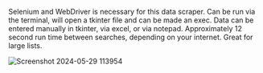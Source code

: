 Selenium and WebDriver is necessary for this data scraper.
Can be run via the terminal, will open a tkinter file and can be made an exec.
Data can be entered manually in tkinter, via excel, or via notepad. 
Approximately 12 second run time between searches, depending on your internet. 
Great for large lists.

![Screenshot 2024-05-29 113954](https://github.com/TomMcPh/QueenslandRegoCheck/assets/129920737/b8f0a96c-a13a-4301-8d78-f0ee86744650)
